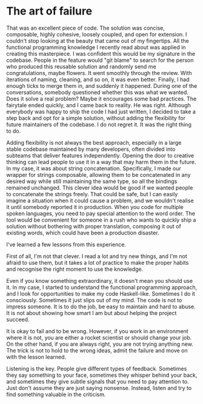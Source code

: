 # The art of failure

That was an excellent piece of code. The solution was concise, composable, highly cohesive, loosely coupled, and open for extension. I couldn't stop looking at the beauty that came out of my fingertips. All the functional programming knowledge I recently read about was applied in creating this masterpiece. I was confident this would be my signature in the codebase. People in the feature would "git blame" to search for the person who produced this reusable solution and randomly send me congratulations, maybe flowers. It went smoothly through the review. With iterations of naming, cleaning, and so on, it was even better. Finally, I had enough ticks to merge them in, and suddenly it happened. During one of the conversations, somebody questioned whether this was what we wanted. Does it solve a real problem? Maybe it encourages some bad practices. The fairytale ended quickly, and I came back to reality. He was right. Although everybody was happy to ship the code I had just written, I decided to take a step back and opt for a simple solution, without adding the flexibility for future maintainers of the codebase. I do not regret it. It was the right thing to do.

Adding flexibility is not always the best approach, especially in a large stable codebase maintained by many developers, often divided into subteams that deliver features independently. Opening the door to creative thinking can lead people to use it in a way that may harm them in the future. In my case, it was about string concatenation. Specifically, I made our wrapper for strings composable, allowing them to be concatenated in any desired way while still maintaining the same type, so all the bindings remained unchanged. This clever idea would be good if we wanted people to concatenate the strings freely. That could be safe, but I can easily imagine a situation when it could cause a problem, and we wouldn't realise it until somebody reported it in production. When you code for multiple spoken languages, you need to pay special attention to the word order. The tool would be convenient for someone in a rush who wants to quickly ship a solution without bothering with proper translation, composing it out of existing words, which could have been a production disaster.

I've learned a few lessons from this experience.

First of all, I'm not that clever. I read a lot and try new things, and I'm not afraid to use them, but it takes a lot of practice to make the proper habits and recognise the right moment to use the knowledge.

Even if you know something extraordinary, it doesn't mean you should use it. In my case, I started to understand the functional programming approach, and I look for opportunities to make my code Haskell-like. Sometimes I do it consciously. Sometimes it just slips out of my mind. The code is not to impress someone. It is to do the job, be easy to maintain and hard to abuse. It is not about showing how smart I am but about helping the project succeed.

It is okay to fail and to be wrong. However, if you work in an environment where it is not, you are either a rocket scientist or should change your job. On the other hand, if you are always right, you are not trying anything new. The trick is not to hold to the wrong ideas, admit the failure and move on with the lesson learned.

Listening is the key. People give different types of feedback. Sometimes they say something to your face, sometimes they whisper behind your back, and sometimes they give subtle signals that you need to pay attention to. Just don't assume they are just saying nonsense. Instead, listen and try to find something valuable in the criticism.
